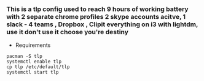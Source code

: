 ### This is a tlp config used to reach 9 hours of working battery with 2 separate chrome profiles 2 skype accounts acitve, 1 slack - 4 teams , Dropbox , Clipit everything on i3 with lightdm, use it don't use it choose you're destiny
- Requirements 

```
pacman -S tlp
systemctl enable tlp
cp tlp /etc/default/tlp
systemctl start tlp
```
 
